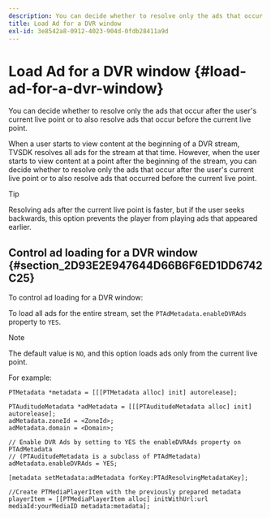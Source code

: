 ```yaml
---
description: You can decide whether to resolve only the ads that occur after the user's current live point or to also resolve ads that occur before the current live point.
title: Load Ad for a DVR window
exl-id: 3e8542a8-0912-4023-904d-0fdb28411a9d
---
```

# Load Ad for a DVR window {#load-ad-for-a-dvr-window}

You can decide whether to resolve only the ads that occur after the user's current live point or to also resolve ads that occur before the current live point.

When a user starts to view content at the beginning of a DVR stream, TVSDK resolves all ads for the stream at that time. However, when the user starts to view content at a point after the beginning of the stream, you can decide whether to resolve only the ads that occur after the user's current live point or to also resolve ads that occurred before the current live point.

>[!TIP]
>
>Resolving ads after the current live point is faster, but if the user seeks backwards, this option prevents the player from playing ads that appeared earlier.

## Control ad loading for a DVR window {#section_2D93E2E947644D66B6F6ED1DD6742C25}

To control ad loading for a DVR window:

To load all ads for the entire stream, set the `PTAdMetadata.enableDVRAds` property to `YES`. 

>[!NOTE]
>
>The default value is `NO`, and this option loads ads only from the current live point.

For example:

```
PTMetadata *metadata = [[[PTMetadata alloc] init] autorelease]; 
 
PTAuditudeMetadata *adMetadata = [[[PTAuditudeMetadata alloc] init] autorelease];  
adMetadata.zoneId = <ZoneId>; 
adMetadata.domain = <Domain>; 
 
// Enable DVR Ads by setting to YES the enableDVRAds property on PTAdMetadata  
// (PTAuditudeMetadata is a subclass of PTAdMetadata)  
adMetadata.enableDVRAds = YES; 
 
[metadata setMetadata:adMetadata forKey:PTAdResolvingMetadataKey]; 
 
//Create PTMediaPlayerItem with the previously prepared metadata    
playerItem = [[PTMediaPlayerItem alloc] initWithUrl:url mediaId:yourMediaID metadata:metadata]; 

```
